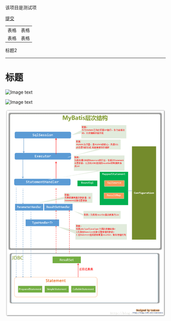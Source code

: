 
该项目是测试项

<a href="https://www.hao123.com/" > 提交<a/>

<table>
<tr><td>表格</td><td>表格</td><tr/>
<tr><td>表格</td><td>表格</td><tr/>
<table/>

标题2

----

标题
====


![Image text](https://raw.github.com/yourName/repositpry/master/yourprojectName/img-folder/test.jpg)

![Image text](https://raw.github.com/yourName/repositpry/master/yourprojectName/img-folder/test.jpg)

![Image text](https://github.com/liaqing/test/blob/master/test/image/20141028140852531.png)
